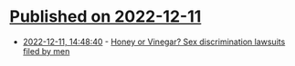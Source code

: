 # [Published on 2022-12-11](index.md)

* [2022-12-11, 14:48:40](https://news.ycombinator.com/item?id=33943637) - [Honey or Vinegar? Sex discrimination lawsuits filed by men](https://ofboysandmen.substack.com/p/honey-or-vinegar)
